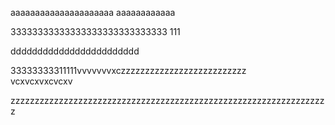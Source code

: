 ааааааааааааааааааааа
аааааааааааа

33333333333333333333333333333
111

dddddddddddddddddddddddd


33333333311111vvvvvvvxczzzzzzzzzzzzzzzzzzzzzzzzzz  
vcxvcxvxcvcxv







zzzzzzzzzzzzzzzzzzzzzzzzzzzzzzzzzzzzzzzzzzzzzzzzzzzzzzzzzzzzzzzzzz
